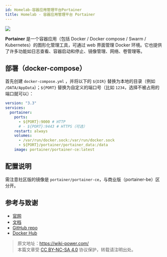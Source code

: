 ```yaml
---
id: Homelab-容器应用管理平台Portainer
title: Homelab - 容器应用管理平台 Portainer
---
```


![](https://wiki-media-1253965369.cos.ap-guangzhou.myqcloud.com/img/202304111545899.png)

**Portainer** 是一个容器应用（包括 Docker / Docker compose / Swarm / Kubernetes）的图形化管理工具，可通过 web 界面管理 Docker 环境。它也提供了许多功能如日志查看、容器启动和停止、镜像管理、网络、卷管理等。

## 部署（docker-compose）

首先创建 `docker-compose.yml` ，并将以下的 `${DIR}` 替换为本地的目录（例如 `/DATA/AppData`）；`${PORT}` 替换为自定义的端口号（比如 `1234`，选择不被占用的端口就可以）：

```yml title="docker-compose.yml"
version: "3.3"
services:
  portainer:
    ports:
      - ${PORT}:9000 # HTTP
      # - ${PORT}:9443 # HTTPS（可选）
    restart: always
    volumes:
      - /var/run/docker.sock:/var/run/docker.sock
      - ${PORT}/portainer/portainer_data:/data
    image: portainer/portainer-ce:latest
```

## 配置说明

需注意社区版的镜像是 `portainer/portainer-ce`，与商业版（portainer-be）区分开。

## 参考与致谢

- [官网](https://www.portainer.io/)
- [文档](https://docs.portainer.io/)
- [GitHub repo](https://github.com/portainer/portainer)
- [Docker Hub](https://hub.docker.com/r/portainer/portainer-ce)

> 原文地址：<https://wiki-power.com/>  
> 本篇文章受 [CC BY-NC-SA 4.0](https://creativecommons.org/licenses/by/4.0/deed.zh) 协议保护，转载请注明出处。
